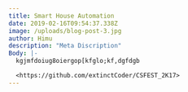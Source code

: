 ```yaml
---
title: Smart House Automation
date: 2019-02-16T09:54:37.338Z
image: /uploads/blog-post-3.jpg
author: Himu
description: "Meta Discription"
Body: |-
  kgjmfdoiug8oiergop[kfglo;kf,dgfdgb

  <https://github.com/extinctCoder/CSFEST_2K17>
---
```


